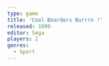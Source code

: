 ```yaml
---
type: game
title: 'Cool Boarders Burrrn !'
released: 1999
editor: Sega
players: 2
genres:
  - Sport
---
```

